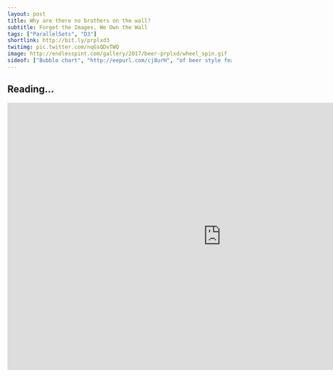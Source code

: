 ```yaml
---
layout: post
title: Why are there no brothers on the wall?
subtitle: Forget the Images, We Own the Wall 
tags: ["ParallelSets", "D3"]
shortlink: http://bit.ly/prplxd3
twitimg: pic.twitter.com/nqGsQDvTWQ
image: http://endlesspint.com/gallery/2017/beer-prplxd/wheel_spin.gif
sideof: ["Bubble chart", "http://eepurl.com/cj8urH", "of beer style features."]
---
```


## Reading...

<iframe src="http://endlesspint.com/gallery/2017/books/dowgs/Parallel Sets_TIME100.html" width="960" height="600" marginwidth="0" marginheight="0" scrolling="no" frameBorder="0"></iframe>

